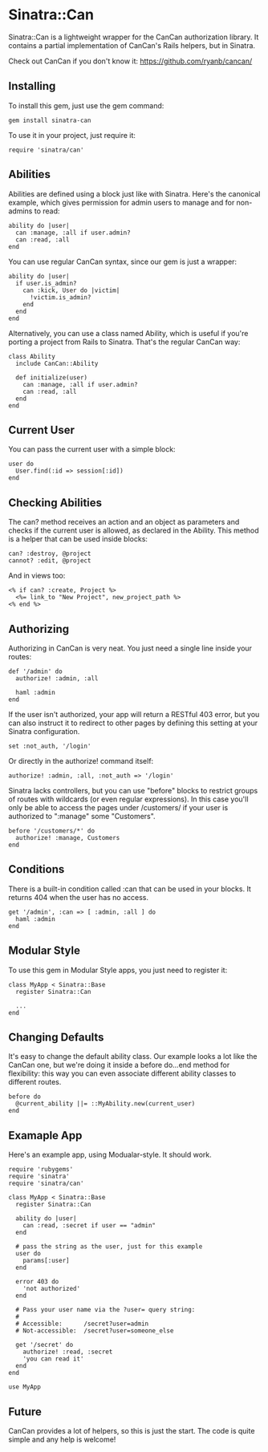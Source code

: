 Sinatra::Can
============

Sinatra::Can is a lightweight wrapper for the CanCan authorization library. It contains a partial implementation of CanCan's Rails helpers, but in Sinatra.

Check out CanCan if you don't know it: https://github.com/ryanb/cancan/

## Installing

To install this gem, just use the gem command:

    gem install sinatra-can

To use it in your project, just require it:

    require 'sinatra/can'

## Abilities

Abilities are defined using a block just like with Sinatra. Here's the canonical example, which gives permission for admin users to manage and for non-admins to read:

    ability do |user|
      can :manage, :all if user.admin?
      can :read, :all
    end

You can use regular CanCan syntax, since our gem is just a wrapper:

    ability do |user|
      if user.is_admin?
        can :kick, User do |victim|
          !victim.is_admin?
        end
      end
    end

Alternatively, you can use a class named Ability, which is useful if you're porting a project from Rails to Sinatra. That's the regular CanCan way:

    class Ability
      include CanCan::Ability

      def initialize(user)
        can :manage, :all if user.admin?
        can :read, :all
      end
    end

## Current User

You can pass the current user with a simple block:

    user do
      User.find(:id => session[:id])
    end

## Checking Abilities

The can? method receives an action and an object as parameters and checks if the current user is allowed, as declared in the Ability. This method is a helper that can be used inside blocks:

    can? :destroy, @project
    cannot? :edit, @project

And in views too:

    <% if can? :create, Project %>
      <%= link_to "New Project", new_project_path %>
    <% end %>

## Authorizing

Authorizing in CanCan is very neat. You just need a single line inside your routes:

    def '/admin' do
      authorize! :admin, :all

      haml :admin
    end

If the user isn't authorized, your app will return a RESTful 403 error, but you can also instruct it to redirect to other pages by defining this setting at your Sinatra configuration.

    set :not_auth, '/login'

Or directly in the authorize! command itself:

    authorize! :admin, :all, :not_auth => '/login'

Sinatra lacks controllers, but you can use "before" blocks to restrict groups of routes with wildcards (or even regular expressions). In this case you'll only be able to access the pages under /customers/ if your user is authorized to ":manage" some "Customers".

    before '/customers/*' do
      authorize! :manage, Customers
    end

## Conditions

There is a built-in condition called :can that can be used in your blocks. It returns 404 when the user has no access.

    get '/admin', :can => [ :admin, :all ] do
      haml :admin
    end

## Modular Style

To use this gem in Modular Style apps, you just need to register it:

    class MyApp < Sinatra::Base
      register Sinatra::Can

      ...
    end

## Changing Defaults

It's easy to change the default ability class. Our example looks a lot like the CanCan one, but we're doing it inside a before do...end method for flexibility: this way you can even associate different ability classes to different routes.

    before do
      @current_ability ||= ::MyAbility.new(current_user)
    end

## Examaple App

Here's an example app, using Modualar-style. It should work.

    require 'rubygems'
    require 'sinatra'
    require 'sinatra/can'

    class MyApp < Sinatra::Base
      register Sinatra::Can

      ability do |user|
        can :read, :secret if user == "admin"
      end

      # pass the string as the user, just for this example
      user do
        params[:user]
      end

      error 403 do
        'not authorized'
      end

      # Pass your user name via the ?user= query string:
      #
      # Accessible:      /secret?user=admin
      # Not-accessible:  /secret?user=someone_else

      get '/secret' do
        authorize! :read, :secret
        'you can read it'
      end
    end

    use MyApp

## Future

CanCan provides a lot of helpers, so this is just the start. The code is quite simple and any help is welcome!
